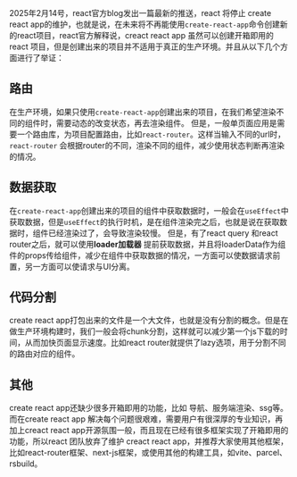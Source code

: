 2025年2月14号，react官方blog发出一篇最新的推送，react 将停止 create react app的维护，也就是说，在未来将不再能使用`create-react-app`命令创建新的react项目，react官方解释说，creact react app 虽然可以创建开箱即用的 react 项目，但是创建出来的项目并不适用于真正的生产环境。并且从以下几个方面进行了举证：

## 路由
在生产环境，如果只使用`create-react-app`创建出来的项目，在我们希望渲染不同的组件时，需要动态的改变状态，再去渲染组件。
但是，一般单页面应用是需要一个路由库，为项目配置路由，比如`react-router`。这样当输入不同的url时，`react-router` 会根据router的不同，渲染不同的组件，减少使用状态判断再渲染的情况。

## 数据获取
在`create-react-app`创建出来的项目的组件中获取数据时，一般会在`useEffect`中获取数据，但是`useEffect`的执行时机，是在组件渲染完之后，也就是说在获取数据时，组件已经渲染过了，会导致渲染较慢。
但是，有了react query 和react router之后，就可以使用**loader加载器** 提前获取数据，并且将loaderData作为组件的props传给组件，减少在组件中获取数据的情况，一方面可以使数据请求前置，另一方面可以使请求与UI分离。

## 代码分割
create react app打包出来的文件是一个大文件，也就是没有分割的概念。但是在做生产环境构建时，我们一般会将chunk分割，这样就可以减少第一个js下载的时间，从而加快页面显示速度。比如react router就提供了lazy选项，用于分割不同的路由对应的组件。


## 其他
create react app还缺少很多开箱即用的功能，比如 导航、服务端渲染、ssg等。而在create react app 解决每个问题很艰难，需要用户有很深厚的专业知识，再加上creact react app开源氛围一般，而且现在已经有很多框架实现了开箱即用的功能，所以react 团队放弃了维护 creact react app，并推荐大家使用其他框架，比如react-router框架、next-js框架，或使用其他的构建工具，如vite、parcel、rsbuild。